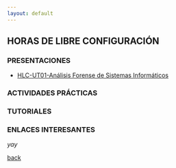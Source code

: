 ```yaml
---
layout: default
---
```


## HORAS DE LIBRE CONFIGURACIÓN

### PRESENTACIONES  

* [HLC-UT01-Análisis Forense de Sistemas Informáticos](https://slides.com/manueljesusrodriguezarabi/hlc/fullscreen)  

### ACTIVIDADES PRÁCTICAS

### TUTORIALES

### ENLACES INTERESANTES

_yay_

[back](./)
